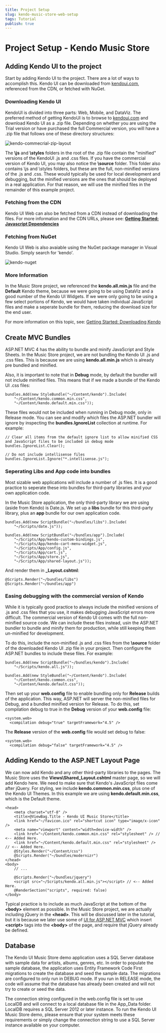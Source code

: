 ```yaml
---
title: Project Setup
slug: kendo-music-store-web-setup
tags: Tutorial
publish: true
---
```


# Project Setup - Kendo Music Store

## Adding Kendo UI to the project

Start by adding Kendo UI to the project. There are a lot of ways to accomplish this.
Kendo UI can be downloaded from [kendoui.com](http://www.kendoui.com/download), referenced from the CDN, or fetched with NuGet.

### Downloading Kendo UI

KendoUI is divided into three parts: Web, Mobile, and DataViz.
The preferred method of getting KendoUI is to browse to [kendoui.com](http://www.kendoui.com/download) and download Kendo UI as a .zip file.
Depending on whether you are using the Trial version or have purchased the full Commercial version,
you will have a .zip file that follows one of these directory structures:

![kendo-commecrial-zip-layout](images/kendo-commecrial-zip-layout.png)

The **\js** and **\styles** folders in the root of the .zip file contain the "minified" versions of the KendoUI .js and .css files.
If you have the commercial version of Kendo UI, you may also notice the **\source** folder.
This folder also contains \js and \styles folders, but these are the full, non-minified versions of the .js and .css.
These would typically be used for local development and debugging, but the minified versions are the ones that should be deployed in a real application.
For that reason, we will use the minified files in the remainder of this example project.

### Fetching from the CDN

Kendo UI Web can also be fetched from a CDN instead of downloading the files. For more information and the CDN URLs, please see: **[Getting Started: Javascript Dependencies](http:///getting-started/javascript-dependencies)**

### Fetching from NuGet

Kendo UI Web is also avaiable using the NuGet package manager in Visual Studio.
Simply search for 'kendo'.

![kendo-nuget](images/kendo-nuget.png)

### More Information

In the Music Store project, we referenced the **kendo.all.min.js** file and the **Default** Kendo theme, because we were going to be using DataViz and a good number of the Kendo UI Widgets.
If we were only going to be using a few select portions of Kendo, we would have taken individual JavaScript files and make a seperate bundle for them, reducing the download size for the end user.

For more information on this topic, see: [Getting Started: Downloading Kendo](http:///getting-started/downloading-kendo)

## Create MVC Bundles

ASP.NET MVC 4 has the ability to bundle and minify JavaScript and Style Sheets.
In the Music Store project, we are not bundling the Kendo UI .js and .css files.
This is because we are using **kendo.all.min.js** which is already pre bundled and minified.

Also, it is important to note that in **Debug** mode, by default the bundler will not include minified files.
This means that if we made a bundle of the Kendo UI .css files:

    bundles.Add(new StyleBundle("~/Content/kendo").Include(
        "~/Content/kendo.common.min.css",
        "~/Content/kendo.default.min.css"));

These files would not be included when running in Debug mode, only in Release mode.
You can see and modify which files the ASP.NET bundler will ignore by inspecting the **bundles.IgnoreList** collection at runtime. For example:

    // Clear all items from the default ignore list to allow minified CSS and JavaScript files to be included in debug mode
    bundles.IgnoreList.Clear();

    // Do not include intellisense files
    bundles.IgnoreList.Ignore("*.intellisense.js");

### Seperating Libs and App code into bundles

Most sizable web applications will include a number of .js files. It is a good practice to seperate these into
bundles for third-party libraries and your own application code.

In the Music Store application, the only third-party library we are using (aside from Kendo) is Date.js.
We set up a **libs** bundle for this third-party library, plus an **app** bundle for our own application code.

    bundles.Add(new ScriptBundle("~/bundles/libs").Include(
        "~/Scripts/date.js"));

    bundles.Add(new ScriptBundle("~/bundles/app").Include(
        "~/Scripts/App/kendo-custom-bindings.js",
        "~/Scripts/App/kendo-cart-menu-widget.js",
        "~/Scripts/App/config.js",
        "~/Scripts/App/cart.js",
        "~/Scripts/App/store.js",
        "~/Scripts/App/shared-layout.js"));

And render them in **_Layout.cshtml**:

    @Scripts.Render("~/bundles/libs")
    @Scripts.Render("~/bundles/app")

### Easing debugging with the commercial version of Kendo

While it is typically good practice to always include the minified versions of .js and .css files that you use, it makes debugging JavaScript errors more difficult.
The commercial version of Kendo UI comes with the full non-minified source code. We can include these files instead, usin the ASP.NET bundler to bundle and minify them for production, while still keeping them un-minified for development.

To do this, include the non-minified .js and .css files from the **\source** folder of the downloaded Kendo UI .zip file in your project.
Then configure the ASP.NET bundles to include these files. For example:

    bundles.Add(new ScriptBundle("~/bundles/kendo").Include(
        "~/Scripts/kendo.all.js"));

    bundles.Add(new StyleBundle("~/Content/kendo").Include(
        "~/Content/kendo.common.css",
        "~/Content/kendo.default.css"));

Then set up your **web.config** file to enable bundling only for **Release** builds of the application.
This way, ASP.NET will server the non-minified files for Debug, and a bundled minified version for Release.
To do this, set compilation debug to true in the **Debug** version of your **web.config** file:

    <system.web>
      <compilation debug="true" targetFramework="4.5" />

The **Release** version of the **web.config** file would set debug to false:

    <system.web>
      <compilation debug="false" targetFramework="4.5" />

## Adding Kendo to the ASP.NET Layout Page

We can now add Kendo and any other third-party libraries to the pages.
The Music Store uses the **Views\Shared\_Layout.cshtml** master page, so we will add Kendo here.
We need to make sure that Kendo's JavaScript files come after jQuery. For styling, we include
**kendo.common.min.css**, plus one of the Kendo UI Themes. In this example we are using
**kendo.default.min.css**, which is the Default theme.

    <head>
        <meta charset="utf-8" />
        <title>@ViewBag.Title - Kendo UI Music Store</title>
        <link href="~/favicon.ico" rel="shortcut icon" type="image/x-icon" />
        <meta name="viewport" content="width=device-width" />
        <link href="~/Content/kendo.common.min.css" rel="stylesheet" /> // <-- Added Here.
        <link href="~/Content/kendo.default.min.css" rel="stylesheet" /> // <-- Added Here.
        @Styles.Render("~/Content/css")
        @Scripts.Render("~/bundles/modernizr")
    </head>
    <body>
        // ...

        @Scripts.Render("~/bundles/jquery")
        <script src="~/Scripts/kendo.all.min.js"></script> // <-- Added Here.
        @RenderSection("scripts", required: false)
    </body>

Typical practice is to include as much JavaScript at the bottom of the **&lt;body&gt;** element as possible.
In the Music Store project, we are actually including jQuery in the **&lt;head&gt;**.
This will be discussed later in the tutorial, but it is because we later use some of [UI for ASP.NET MVC](http:///getting-started/using-kendo-with/aspnet-mvc/introduction#using-kendo-ui-in-aspnet-mvc-4-application) which insert **&lt;script&gt;** tags into the **&lt;body&gt;** of the page, and require that jQuery already be defined.

## Database

The Kendo UI Music Store demo application uses a SQL Server database with sample data for artists, albums, genres, etc. In order to populate the sample database, the application uses Entity Framework Code First migrations to create the database and seed the sample data. The migrations are configured to only run in DEBUG mode. If you run in RELEASE mode, the code will assume that the database has already been created and will not try to create or seed the data.

The connection string configured in the web.config file is set to use LocalDB and will connect to a local database file in the App_Data folder. LocalDB requires a SQL Server 2012 or later instance. To run the Kendo UI Music Store demo, please ensure that your system meets these requirements or simply change the connection string to use a SQL Server instance available on your computer.
